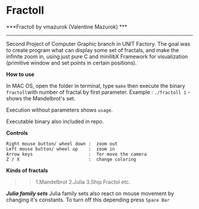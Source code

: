 # Fractoll
***Fractoll by vmazurok (Valentine Mazurok) ***
<hr> 
Second Project of Computer Graphic branch in UNIT Factory.
The goal was to create program what can display some set of fractals, and make the infinite zoom in, using just pure C and minilibX Framework for visualization (primitive window and set points in certain positions).

<b> How to use </b>

In MAC OS, open the folder in terminal, type `make` then execute the binary `fractoll`with number of fractal by first parameter. Example : `./fractoll 1` - shows the Mandelbrot's set. </p>
Execution without parameters shows `usage`. </p>
Executable binary also included in repo.

<b> Сontrols </b>
```
Right mouse button/ wheel down :  zoom out 
Left mouse button/ wheel up    :  zoom in
Arrow keys                     :  for move the camera
Z / X                          :  change coloring
```
<b> Kinds of fractals  </b>
>> 1.Mandelbrot </li>
>> 2.Julia</li>
>> 3.Ship Fractol</li>
>> etc. </li>

***Julia family sets***
Julia family sets also react on mouse movement by changing it's constants.
To turn off this depending press `Space Bar`

